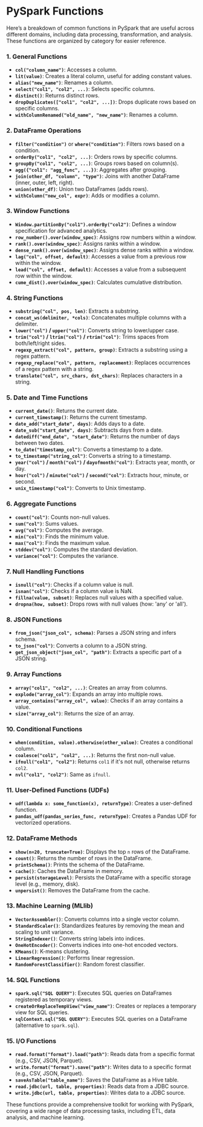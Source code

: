 # PySpark Functions

Here’s a breakdown of common functions in PySpark that are useful across different domains, including data processing, transformation, and analysis. These functions are organized by category for easier reference.

### **1. General Functions**
- **`col("column_name")`**: Accesses a column.
- **`lit(value)`**: Creates a literal column, useful for adding constant values.
- **`alias("new_name")`**: Renames a column.
- **`select("col1", "col2", ...)`**: Selects specific columns.
- **`distinct()`**: Returns distinct rows.
- **`dropDuplicates(["col1", "col2", ...])`**: Drops duplicate rows based on specific columns.
- **`withColumnRenamed("old_name", "new_name")`**: Renames a column.

### **2. DataFrame Operations**
- **`filter("condition")`** or **`where("condition")`**: Filters rows based on a condition.
- **`orderBy("col1", "col2", ...)`**: Orders rows by specific columns.
- **`groupBy("col1", "col2", ...)`**: Groups rows based on column(s).
- **`agg({"col1": "agg_func", ...})`**: Aggregates after grouping.
- **`join(other_df, "column", "type")`**: Joins with another DataFrame (inner, outer, left, right).
- **`union(other_df)`**: Union two DataFrames (adds rows).
- **`withColumn("new_col", expr)`**: Adds or modifies a column.

### **3. Window Functions**
- **`Window.partitionBy("col1").orderBy("col2")`**: Defines a window specification for advanced analytics.
- **`row_number().over(window_spec)`**: Assigns row numbers within a window.
- **`rank().over(window_spec)`**: Assigns ranks within a window.
- **`dense_rank().over(window_spec)`**: Assigns dense ranks within a window.
- **`lag("col", offset, default)`**: Accesses a value from a previous row within the window.
- **`lead("col", offset, default)`**: Accesses a value from a subsequent row within the window.
- **`cume_dist().over(window_spec)`**: Calculates cumulative distribution.

### **4. String Functions**
- **`substring("col", pos, len)`**: Extracts a substring.
- **`concat_ws(delimiter, *cols)`**: Concatenates multiple columns with a delimiter.
- **`lower("col")` / `upper("col")`**: Converts string to lower/upper case.
- **`trim("col")` / `ltrim("col")` / `rtrim("col")`**: Trims spaces from both/left/right sides.
- **`regexp_extract("col", pattern, group)`**: Extracts a substring using a regex pattern.
- **`regexp_replace("col", pattern, replacement)`**: Replaces occurrences of a regex pattern with a string.
- **`translate("col", src_chars, dst_chars)`**: Replaces characters in a string.

### **5. Date and Time Functions**
- **`current_date()`**: Returns the current date.
- **`current_timestamp()`**: Returns the current timestamp.
- **`date_add("start_date", days)`**: Adds days to a date.
- **`date_sub("start_date", days)`**: Subtracts days from a date.
- **`datediff("end_date", "start_date")`**: Returns the number of days between two dates.
- **`to_date("timestamp_col")`**: Converts a timestamp to a date.
- **`to_timestamp("string_col")`**: Converts a string to a timestamp.
- **`year("col")` / `month("col")` / `dayofmonth("col")`**: Extracts year, month, or day.
- **`hour("col")` / `minute("col")` / `second("col")`**: Extracts hour, minute, or second.
- **`unix_timestamp("col")`**: Converts to Unix timestamp.

### **6. Aggregate Functions**
- **`count("col")`**: Counts non-null values.
- **`sum("col")`**: Sums values.
- **`avg("col")`**: Computes the average.
- **`min("col")`**: Finds the minimum value.
- **`max("col")`**: Finds the maximum value.
- **`stddev("col")`**: Computes the standard deviation.
- **`variance("col")`**: Computes the variance.

### **7. Null Handling Functions**
- **`isnull("col")`**: Checks if a column value is null.
- **`isnan("col")`**: Checks if a column value is NaN.
- **`fillna(value, subset)`**: Replaces null values with a specified value.
- **`dropna(how, subset)`**: Drops rows with null values (how: 'any' or 'all').

### **8. JSON Functions**
- **`from_json("json_col", schema)`**: Parses a JSON string and infers schema.
- **`to_json("col")`**: Converts a column to a JSON string.
- **`get_json_object("json_col", "path")`**: Extracts a specific part of a JSON string.

### **9. Array Functions**
- **`array("col1", "col2", ...)`**: Creates an array from columns.
- **`explode("array_col")`**: Expands an array into multiple rows.
- **`array_contains("array_col", value)`**: Checks if an array contains a value.
- **`size("array_col")`**: Returns the size of an array.

### **10. Conditional Functions**
- **`when(condition, value).otherwise(other_value)`**: Creates a conditional column.
- **`coalesce("col1", "col2", ...)`**: Returns the first non-null value.
- **`ifnull("col1", "col2")`**: Returns `col1` if it's not null, otherwise returns `col2`.
- **`nvl("col1", "col2")`**: Same as `ifnull`.

### **11. User-Defined Functions (UDFs)**
- **`udf(lambda x: some_function(x), returnType)`**: Creates a user-defined function.
- **`pandas_udf(pandas_series_func, returnType)`**: Creates a Pandas UDF for vectorized operations.

### **12. DataFrame Methods**
- **`show(n=20, truncate=True)`**: Displays the top `n` rows of the DataFrame.
- **`count()`**: Returns the number of rows in the DataFrame.
- **`printSchema()`**: Prints the schema of the DataFrame.
- **`cache()`**: Caches the DataFrame in memory.
- **`persist(storageLevel)`**: Persists the DataFrame with a specific storage level (e.g., memory, disk).
- **`unpersist()`**: Removes the DataFrame from the cache.

### **13. Machine Learning (MLlib)**
- **`VectorAssembler()`**: Converts columns into a single vector column.
- **`StandardScaler()`**: Standardizes features by removing the mean and scaling to unit variance.
- **`StringIndexer()`**: Converts string labels into indices.
- **`OneHotEncoder()`**: Converts indices into one-hot encoded vectors.
- **`KMeans()`**: K-means clustering.
- **`LinearRegression()`**: Performs linear regression.
- **`RandomForestClassifier()`**: Random forest classifier.

### **14. SQL Functions**
- **`spark.sql("SQL QUERY")`**: Executes SQL queries on DataFrames registered as temporary views.
- **`createOrReplaceTempView("view_name")`**: Creates or replaces a temporary view for SQL queries.
- **`sqlContext.sql("SQL QUERY")`**: Executes SQL queries on a DataFrame (alternative to `spark.sql`).

### **15. I/O Functions**
- **`read.format("format").load("path")`**: Reads data from a specific format (e.g., CSV, JSON, Parquet).
- **`write.format("format").save("path")`**: Writes data to a specific format (e.g., CSV, JSON, Parquet).
- **`saveAsTable("table_name")`**: Saves the DataFrame as a Hive table.
- **`read.jdbc(url, table, properties)`**: Reads data from a JDBC source.
- **`write.jdbc(url, table, properties)`**: Writes data to a JDBC source.

These functions provide a comprehensive toolkit for working with PySpark, covering a wide range of data processing tasks, including ETL, data analysis, and machine learning.

